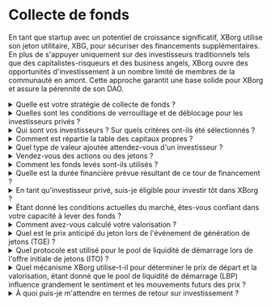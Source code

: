 # Collecte de fonds

En tant que startup avec un potentiel de croissance significatif, XBorg utilise son jeton utilitaire, XBG, pour sécuriser des financements supplémentaires. En plus de s'appuyer uniquement sur des investisseurs traditionnels tels que des capitalistes-risqueurs et des business angels, XBorg ouvre des opportunités d'investissement à un nombre limité de membres de la communauté en amont. Cette approche garantit une base solide pour XBorg et assure la pérennité de son DAO.

<details>

<summary>Quelle est votre stratégie de collecte de fonds ?</summary>

Notre objectif en matière de levée de capitaux est de faciliter la croissance et de couvrir les dépenses mensuelles de l'équipe. Nous veillons à ne pas lever trop de fonds et privilégions la valeur plutôt que la quantité de capitaux. À l'heure actuelle, XBorg dispose d'une position financière solide, avec une autonomie de trésorerie de 20 mois, et il n'y a donc pas de besoin urgent de lever des fonds supplémentaires.

#### Tour stratégique

* Date : été 2022
* Montant levé : 1 million de dollars
* Valorisation : 25 millions de dollars

#### Tour d'amorçage

* Date : avril-septembre 2023
* Montant : 5 millions de dollars
* Valorisation : 45-55 millions de dollars

Alors que nous nous préparons à lancer notre jeton, notre plan actuel ne prévoit pas de lever des fonds supplémentaires. Cependant, nous restons ouverts à l'ajustement de notre stratégie en fonction de la traction que nous observons avec le protocole et des besoins potentiels en termes de recrutement supplémentaire. En fin de compte, nous déciderons en fonction de ce qui est le mieux pour la croissance à long terme et le succès de XBorg.

</details>

<details>

<summary>Quelles sont les conditions de verrouillage et de déblocage pour les investisseurs privés ?</summary>

Les investisseurs privés auront 10 % de leurs jetons débloqués lors de l'événement de génération de jetons (TGE), suivis d'une période de blocage de 3 mois. Après la période de blocage, les jetons restants seront acquis progressivement sur une période de 18 mois.

Il est important de se rappeler que notre approche peut être modifiée en fonction des exigences spécifiques des plateformes d'échange avec lesquelles nous collaborons. Il n'est pas rare que les plateformes de premier plan aient leur mot à dire sur l'économie des jetons et le calendrier de verrouillage/déblocage d'un jeton donné, et nous pourrions devoir ajuster notre stratégie pour répondre à leurs normes.

</details>

<details>

<summary>Qui sont vos investisseurs ? Sur quels critères ont-ils été sélectionnés ?</summary>

Nous avons été méticuleux dans la sélection de nos investisseurs pour le tour de financement initial, en privilégiant ceux qui apportent plus que du capital financier et qui ajoutent également de la valeur à XBorg de différentes manières significatives. Nos investisseurs proviennent de divers horizons, notamment :

* Aave et Lens Protocol : Les professionnels de ces entreprises apportent une expertise approfondie en matière de technologie blockchain et de cryptomonnaie.
* Yield Guild Games : Expérience dans les économies virtuelles et les jeux basés sur la blockchain.
* ESL/Face it, Faze, G2 : Il s'agit de quelques-uns des plus grands noms de l'industrie de l'esport, offrant des connaissances et des réseaux dans le domaine des jeux compétitifs.
* Ethereum France, Consensys : Ces contributeurs possèdent une connaissance approfondie d'Ethereum et du développement blockchain.
* French Esports : Apporte une solide compréhension du paysage de l'esport en France.
* Savvy Games : Experts en développement et stratégie de jeux.

</details>

<details>

<summary>Comment est répartie la table des capitaux propres ?</summary>

Pour le tour stratégique, nous avons mis en place un plafond de 50 000 dollars par ticket d'investissement afin d'assurer une répartition équitable sur la table des capitaux propres.

</details>

<details>

<summary>Quel type de valeur ajoutée attendez-vous d'un investisseur ?</summary>

Un investisseur peut apporter une valeur significative à XBorg en fournissant des conseils stratégiques, un mentorat et un soutien financier au-delà de l'investissement initial. Les investisseurs peuvent offrir des informations sur le paysage concurrentiel, les tendances de l'industrie et les opportunités de croissance potentielles qui peuvent ne pas être immédiatement évidentes pour l'équipe de XBorg. Ils peuvent également fournir un accès à leurs réseaux et ressources, y compris des introductions à des partenaires potentiels, des conseillers et des clients. Cela peut aider XBorg à développer sa base d'utilisateurs, à établir des partenariats et à étendre sa portée sur le marché.

Au-delà du soutien financier, les investisseurs peuvent également apporter une crédibilité et une validation à XBorg, ce qui peut être essentiel dans une industrie concurrentielle et en constante évolution. Cela peut aider XBorg à se démarquer de ses pairs, à attirer des investissements supplémentaires et à construire une solide réputation de marque.

Dans l'ensemble, les investisseurs peuvent offrir une richesse de connaissances, d'expertise et de ressources pour aider XBorg à réussir à long terme. Ils peuvent apporter une valeur au-delà du capital financier et aider XBorg à relever les défis d'une industrie dynamique et en constante évolution.

</details>

<details>

<summary>Vendez-vous des actions ou des jetons ?</summary>

À ce jour, XBorg n'a vendu que des jetons sans offrir de vente d'actions. Actuellement, les seuls actionnaires de l'entreprise sont SwissBorg et le fondateur de XBorg. Cette approche a été délibérément choisie pour garantir une concentration optimale sur l'accumulation de valeur pour l'entreprise sans diluer l'attention ou les ressources en distribuant des actions.

</details>

<details>

<summary>Comment les fonds levés sont-ils utilisés ?</summary>

Nous levons un tour d'amorçage de 5 millions de dollars. Les fonds levés seront répartis comme suit et dépensés sur trois ans.

* Développement technique : 60 % (3 000 000 $) des fonds seront alloués au développement technique et aux coûts d'infrastructure. Cela représente le coût de 10 ingénieurs à temps plein pendant trois ans, avec un salaire moyen du marché de 7 000 $ par mois.
* Marketing : 20 % (1 000 000 $) des fonds seront alloués aux dépenses de marketing, aux campagnes d'influenceurs, aux relations publiques, aux opportunités de parrainage et aux événements.
* Liquidité et inscriptions sur les plateformes d'échange : 10 % (500 000 $) des fonds seront alloués aux paiements d'inscription sur les plateformes d'échange et à la fourniture de liquidité.
* Frais de fonctionnement : 10 % (500 000 $) des fonds seront alloués aux frais de location de bureaux, aux frais juridiques et aux abonnements logiciels.
* La trésorerie actuelle couvre les coûts de ressources humaines non techniques.

</details>

<details>

<summary>Quelle est la durée financière prévue résultant de ce tour de financement ?</summary>

Les fonds levés lors de ce tour devraient fournir à XBorg une durée financière d'environ trois ans. Cela signifie que nous prévoyons que les ressources obtenues soutiendront nos opérations et nos stratégies de croissance pendant cette période.

</details>

<details>

<summary>En tant qu'investisseur privé, suis-je éligible pour investir tôt dans XBorg ?</summary>

XBorg propose des opportunités d'investissement anticipé principalement aux investisseurs stratégiques ayant une expérience approfondie dans les jeux, l'esport et/ou l'industrie du divertissement. En dehors de la collecte de fonds communautaire, si vous ne répondez pas à ces critères, il se peut que l'investissement anticipé ne soit pas possible. Cependant, une fois que nous atteindrons la phase de collecte de fonds publique, elle sera ouverte à tous les investisseurs intéressés, indépendamment de leur parcours ou de leur expertise.

</details>

<details>

<summary>Étant donné les conditions actuelles du marché, êtes-vous confiant dans votre capacité à lever des fonds ?</summary>

À ce jour, XBorg a suscité un intérêt significatif de la part des capitalistes-risqueurs et des business angels, ce qui représente environ 1,5 million de dollars de financement potentiel pour le tour d'amorçage. Notre équipe reconnaît que notre capacité à attirer des investisseurs dépend de notre capacité à démontrer des progrès dans l'exécution de notre feuille de route et à gagner en traction sur le marché. Bien que nous restions déterminés à sécuriser des financements, notre approche privilégie l'attraction d'investisseurs de haute qualité plutôt que l'accumulation d'un investissement important.

</details>

<details>

<summary>Comment avez-vous calculé votre valorisation ?</summary>

Notre valorisation est basée sur des comparables. La liste des projets comparables peut être consultée [ici](https://docs.google.com/spreadsheets/d/11sEz9B5ruauiKs3jPzSYJAc9VVpLu7QKnZHOLvxK_ws/edit?usp=sharing).

À ce stade du développement de notre entreprise, l'utilisation de méthodes de valorisation traditionnelles basées sur les multiples de bénéfices, les flux de trésorerie actualisés, la valeur comptable ou la valeur de liquidation ne fournirait pas une image complète ou précise de la valorisation de XBorg. En tant que startup naissante évoluant dans le domaine hautement dynamique et en constante évolution de GameFi et SocialFi, notre valeur est largement déterminée par des facteurs plus intangibles tels que notre technologie, l'expertise de notre équipe et le potentiel du marché. Par conséquent, notre équipe adopte une approche plus holistique de la valorisation qui intègre diverses mesures et tient compte des caractéristiques uniques de notre industrie et de notre entreprise.

Dans le cadre de notre processus de due diligence, notre équipe a analysé des projets comparables dans les domaines de GameFi et SocialFi, en tenant compte de la valeur de négociation actuelle de jetons similaires et des résultats des derniers tours de financement. Bien que ces facteurs aient joué un rôle dans la détermination de notre stratégie globale, nous reconnaissons également que d'autres variables, telles que la traction actuelle sur le marché, peuvent influencer l'appétit des investisseurs. En fin de compte, nous avons déterminé qu'une valorisation de 45 millions de dollars représentait le meilleur compromis entre l'attraction d'investisseurs de haute qualité et la génération d'un intérêt global suffisant pour l'investissement.

</details>

<details>

<summary>Quel est le prix anticipé du jeton lors de l'événement de génération de jetons (TGE) ?</summary>

La collecte de fonds publique sera facilitée par l'intermédiaire d'un pool de liquidité Balancer, avec un prix de départ des jetons fixé à 0,5 $. Le pool commencera avec un ratio de pondération de 96:4 et s'équilibrera progressivement pour atteindre un ratio de 50:50 sur une période de 72 heures. Cependant, il est important de noter que ce prix initial et cette structure de pondération peuvent être modifiés, conformément aux conditions et exigences spécifiques des futures plateformes d'échange avec lesquelles XBorg collabore.

</details>

<details>

<summary>Quel protocole est utilisé pour le pool de liquidité de démarrage lors de l'offre initiale de jetons (ITO) ?</summary>

Le pool de liquidité de démarrage lors de notre offre initiale de jetons utilise le protocole Balancer.

</details>

<details>

<summary>Quel mécanisme XBorg utilise-t-il pour déterminer le prix de départ et la valorisation, étant donné que le pool de liquidité de démarrage (LBP) influence grandement le sentiment et les mouvements futurs des prix ?</summary>

Le pool de liquidité de démarrage (LBP) sert de mécanisme clé pour faciliter un processus de découverte des prix fluide pour le jeton. Il permet une évaluation équitable et efficace basée sur le marché, en fournissant un équilibre naturel et dynamique entre l'offre et la demande. Vous pouvez en savoir plus sur les LBP [ici](https://docs.balancer.fi/concepts/pools/liquidity-bootstrapping.html#mental-model).

</details>

<details>

<summary>À quoi puis-je m'attendre en termes de retour sur investissement ?</summary>

Bien que les jetons XBG devraient être proposés à un prix plus élevé après le tour d'amorçage, il est crucial de comprendre que les investissements comportent intrinsèquement des risques et que nous ne pouvons pas garantir un retour sur investissement positif. Comme tout investissement, la performance des jetons XBG est soumise aux conditions du marché et à d'autres facteurs qui peuvent influencer leur valeur.

</details>

&#x20;